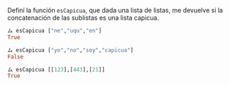 Definí la función `esCapicua`, que dada una lista de listas, me devuelve si la concatenación de las sublistas es una lista capicua.

```haskell
ム esCapicua ["ne","uqu","en"]
True

ム esCapicua ["yo","no","soy","capicua"]
False

ム esCapicua [[123],[443],[21]]
True
```
